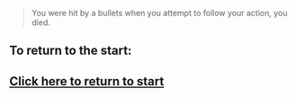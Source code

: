 >You were hit by a bullets when you attempt to follow your action, you died.

## To return to the start:

## [Click here to return to start](../D-Day.md)